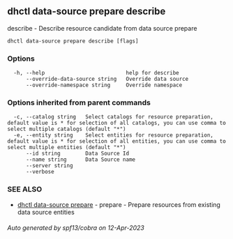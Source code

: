 ## dhctl data-source prepare describe

describe - Describe resource candidate from data source prepare

```
dhctl data-source prepare describe [flags]
```

### Options

```
  -h, --help                          help for describe
      --override-data-source string   Override data source
      --override-namespace string     Override namespace
```

### Options inherited from parent commands

```
  -c, --catalog string   Select catalogs for resource preparation, default value is * for selection of all catalogs, you can use comma to select multiple catalogs (default "*")
  -e, --entity string    Select entities for resource preparation, default value is * for selection of all entities, you can use comma to select multiple entities (default "*")
      --id string        Data Source Id
      --name string      Data Source name
      --server string    
      --verbose          
```

### SEE ALSO

* [dhctl data-source prepare](dhctl_data-source_prepare.md)	 - prepare - Prepare resources from existing data source entities

###### Auto generated by spf13/cobra on 12-Apr-2023
